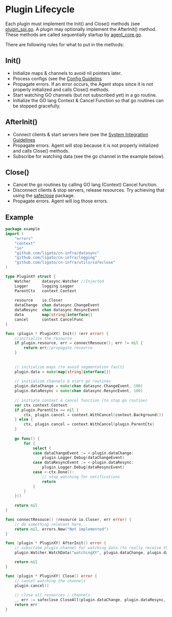 # Plugin Lifecycle

Each plugin must implement the Init() and Close() methods (see 
[plugin_spi.go][1]. A plugin may optionally implement the AfterInit() 
method. These methods are called sequentially startup by [agent_core.go][2]. 

There are following rules for what to put in the methods:
## Init()
* Initialize maps & channels to avoid nil pointers later.
* Process configs (see the [Config Guidelins][3]
* Propagate errors. If an error occurs, the Agent stops since it is not
  properly initialized and calls Close() methods.
* Start watching  GO channels (but not subscribed yet) in a go routine.
* Initialize the GO lang Context & Cancel Function so that go routines 
  can be stopped gracefully.

## AfterInit()
* Connect clients & start servers here (see the 
  [System Integration Guidelines][4]
* Propagate errors. Agent will stop because it is not properly initialized 
  and calls Close() methods.
* Subscribe for watching data (see the go channel in the example below).

## Close()
* Cancel the go routines by calling GO lang (Context) Cancel function.
* Disconnect clients & stop servers, release resources. Try achieving 
  that using the [safeclose](../../utils/safeclose) package.
* Propagate errors. Agent will log those errors.

## Example
```go
package example
import (
    "errors"
    "context"
    "io"
    "github.com/ligato/cn-infra/datasync"
    "github.com/ligato/cn-infra/logging"
    "github.com/ligato/cn-infra/utils/safeclose"
)

type PluginXY struct {
    Watcher     datasync.Watcher //Injected
    Logger      logging.Logger
    ParentCtx   context.Context
    
    resource    io.Closer
    dataChange  chan datasync.ChangeEvent
    dataResync  chan datasync.ResyncEvent
    data        map[string]interface{}
    cancel      context.CancelFunc
}

func (plugin * PluginXY) Init() (err error) {
    //initialize the resource
    if plugin.resource, err = connectResouce(); err != nil {
        return err//propagate resource
    }
    
    
    // initialize maps (to avoid segmentation fault)
    plugin.data = make(map[string]interface{})
    
    // initialize channels & start go routines
    plugin.dataChange = make(chan datasync.ChangeEvent, 100)
    plugin.dataResync = make(chan datasync.ResyncEvent, 100)
    
    // initiate context & cancel function (to stop go routine)
    var ctx context.Context
    if plugin.ParentCtx == nil {
        ctx, plugin.cancel = context.WithCancel(context.Background())    
    } else {
        ctx, plugin.cancel = context.WithCancel(plugin.ParentCtx)
    }   
    
    go func() {
        for {
            select {
            case dataChangeEvent := <-plugin.dataChange:
                plugin.Logger.Debug(dataChangeEvent)
            case dataResyncEvent := <-plugin.dataResync:
                plugin.Logger.Debug(dataResyncEvent)
            case <-ctx.Done():
                // stop watching for notifications
                return
            }
        }
    }()
    
    return nil
}

func connectResouce() (resource io.Closer, err error) {
    // do something relevant here...
    return nil, errors.New("Not implemented")
}

func (plugin * PluginXY) AfterInit() error {
    // subscribe plugin.channel for watching data (to really receive the data)
    plugin.Watcher.WatchData("watchingXY", plugin.dataChange, plugin.dataResync, "keysXY")

    return nil
}

func (plugin * PluginXY) Close() error {
    // cancel watching the channels
    plugin.cancel()
    
    // close all resources / channels
    _, err := safeclose.CloseAll(plugin.dataChange, plugin.dataResync, plugin.resource)
    return err 
}
```
[1]: ../../core/plugin_spi.go
[2]: ../../core/agent_core.go
[3]: CONFIG.md
[4]: SYSTEM_INTEGRATION.md